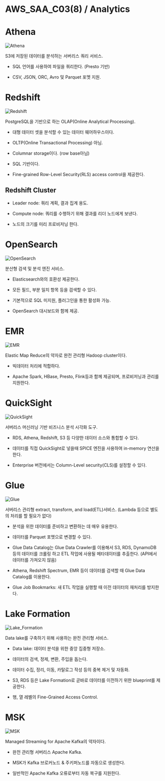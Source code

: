 # AWS_SAA_C03(8) / Analytics

# Athena

![Athena](../pictures/AWS/Athena.png)

S3에 저장된 데이터를 분석하는 서버리스 쿼리 서비스.

- SQL 언어를 사용하여 파일을 쿼리한다. (Presto 기반)

- CSV, JSON, ORC, Avro 및 Parquet 포멧 지원.

# Redshift

![Redshift](../pictures/AWS/Redshift.png)

PostgreSQL을 기반으로 하는 OLAP(Online Analytical Processing).

- 대형 데이터 셋을 분석할 수 있는 데이터 웨어하우스이다.

- OLTP(Online Transactional Processing) 아님.

- Columnar storage이다. (row base아님)

- SQL 기반이다.

- Fine-grained Row-Level Security(RLS) access control을 제공한다.

## Redshift Cluster

- Leader node: 쿼리 계획, 결과 집계 용도.

- Compute node: 쿼리를 수행하기 위해 결과를 리더 노드에게 보낸다.

- 노드의 크기를 미리 프로비저닝 한다.

# OpenSearch

![OpenSearch](../pictures/AWS/OpenSearch.png)

분산형 검색 및 분석 엔진 서비스.

- Elasticsearch와의 호환성 제공한다.

- 모든 필드, 부분 일치 항목 등을 검색할 수 있다.

- 기본적으로 SQL 미지원, 플러그인을 통한 활성화 가능.

- OpenSearch 대시보드와 함께 제공.

# EMR

![EMR](../pictures/AWS/EMR.png)

Elastic Map Reduce의 약자로 완전 관리형 Hadoop cluster이다.

- 빅데이터 처리에 적합하다.

- Apache Spark, HBase, Presto, Flink등과 함께 제공되며, 프로비저닝과 관리를 지원한다.

# QuickSight

![QuickSight](../pictures/AWS/QuickSight.png)

서버리스 머신러닝 기반 비즈니스 분석 시각화 도구.

- RDS, Athena, Redshift, S3 등 다양한 데이터 소스와 통합할 수 있다.

- 데이터를 직접 QuickSight로 넣을때 SPICE 엔진을 사용하여 in-memory 연산을 한다.

- Enterprise 버전에서는 Column-Level security(CLS)를 설정할 수 있다.

# Glue

![Glue](../pictures/AWS/Glue.png)

서버리스 관리형 extract, transform, and load(ETL)서비스. (Lambda 등으로 별도의 처리를 할 필요가 없다)

- 분석을 위한 데이터를 준비하고 변환하는 데 매우 유용한다.

- 데이터를 Parquet 포멧으로 변경할 수 있다.

- Glue Data Catalog는 Glue Data Crawler를 이용해서 S3, RDS, DynamoDB 등의 데이터를 크롤링 하고 ETL 작업에 사용될 메타데이터를 추출한다. (API에서 데이터를 가져오지 않음)

- Athena, Redshift Spectrum, EMR 등이 데이터를 검색할 때 Glue Data Catalog를 이용한다.

- Glue Job Bookmarks: 새 ETL 작업을 실행할 때 이전 데이터의 재처리를 방지한다.

# Lake Formation

![Lake_Formation](../pictures/AWS/Lake_Formation.png)

Data lake를 구축하기 위해 사용하는 완전 관리형 서비스.

- Data lake: 데이터 분석을 위한 중앙 집중형 저장소.

- 데이터의 검색, 정제, 변환, 주입을 돕는다.

- 데이터 수집, 정리, 이동, 카탈로그 작성 등의 중복 제거 및 자동화.

- S3, RDS 등은 Lake Formation로 곧바로 데이터를 이전하기 위한 blueprint를 제공한다.

- 행, 열 레벨의 Fine-Grained Access Control.

# MSK

![MSK](../pictures/AWS/MSK.png)

Managed Streaming for Apache Kafka의 약자이다.

- 완전 관리형 서버리스 Apache Kafka.

- MSK가 Kafka 브로커노드 & 주키퍼노드를 자동으로 생성한다.

- 일반적인 Apache Kafka 오류로부터 자동 복구를 지원한다.
